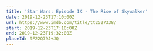 ```yaml
---
title: 'Star Wars: Episode IX - The Rise of Skywalker'
date: 2019-12-23T17:10:00Z
url: https://www.imdb.com/title/tt2527338/
start: 2019-12-23T17:10:00Z
end: 2019-12-23T19:32:00Z
placeId: 9F22Q79J+JQ
---
```


